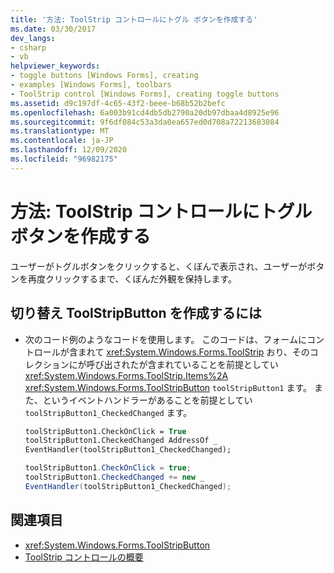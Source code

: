 ```yaml
---
title: '方法: ToolStrip コントロールにトグル ボタンを作成する'
ms.date: 03/30/2017
dev_langs:
- csharp
- vb
helpviewer_keywords:
- toggle buttons [Windows Forms], creating
- examples [Windows Forms], toolbars
- ToolStrip control [Windows Forms], creating toggle buttons
ms.assetid: d9c197df-4c65-43f2-beee-b68b52b2befc
ms.openlocfilehash: 6a003b91cd4db5db2790a20db97dbaa4d8925e96
ms.sourcegitcommit: 9f6df084c53a3da0ea657ed0d708a72213683084
ms.translationtype: MT
ms.contentlocale: ja-JP
ms.lasthandoff: 12/09/2020
ms.locfileid: "96982175"
---
```

# <a name="how-to-create-toggle-buttons-in-toolstrip-controls"></a>方法: ToolStrip コントロールにトグル ボタンを作成する

ユーザーがトグルボタンをクリックすると、くぼんで表示され、ユーザーがボタンを再度クリックするまで、くぼんだ外観を保持します。

## <a name="to-create-a-toggling-toolstripbutton"></a>切り替え ToolStripButton を作成するには

- 次のコード例のようなコードを使用します。 このコードは、フォームにコントロールが含まれて <xref:System.Windows.Forms.ToolStrip> おり、そのコレクションにが呼び出されたが含まれていることを前提としてい <xref:System.Windows.Forms.ToolStrip.Items%2A> <xref:System.Windows.Forms.ToolStripButton> `toolStripButton1` ます。 また、というイベントハンドラーがあることを前提としてい `toolStripButton1_CheckedChanged` ます。

    ```vb
    toolStripButton1.CheckOnClick = True
    toolStripButton1.CheckedChanged AddressOf _
    EventHandler(toolStripButton1_CheckedChanged);
    ```

    ```csharp
    toolStripButton1.CheckOnClick = true;
    toolStripButton1.CheckedChanged += new _
    EventHandler(toolStripButton1_CheckedChanged);
    ```

## <a name="see-also"></a>関連項目

- <xref:System.Windows.Forms.ToolStripButton>
- [ToolStrip コントロールの概要](toolstrip-control-overview-windows-forms.md)
